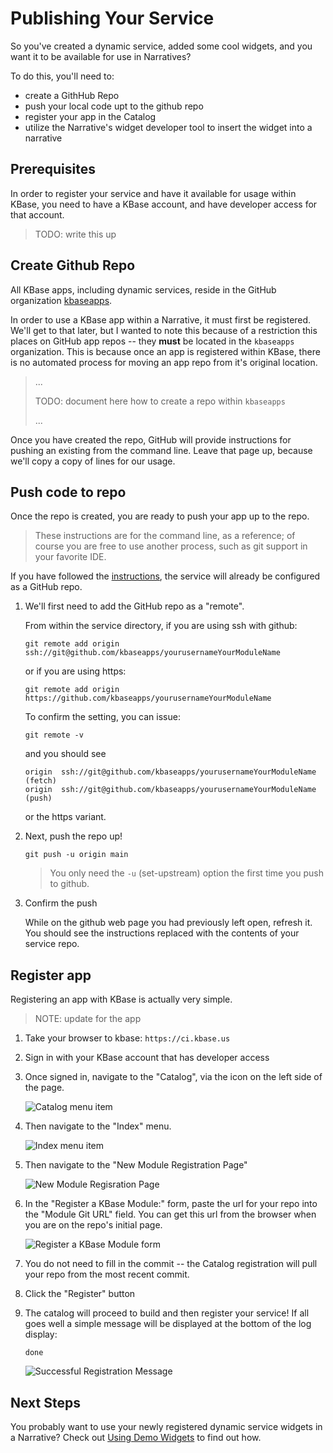 # Publishing Your Service

So you've created a dynamic service, added some cool widgets, and you want it to be
available for use in Narratives?

To do this, you'll need to:

- create a GithHub Repo
- push your local code upt to the github repo
- register your app in the Catalog
- utilize the Narrative's widget developer tool to insert the widget into a narrative

## Prerequisites

In order to register your service and have it available for usage within KBase, you need
to have a KBase account, and have developer access for that account.

> TODO: write this up

## Create Github Repo

All KBase apps, including dynamic services, reside in the GitHub organization
[kbaseapps](https://github.com/kbaseapps).

In order to use a KBase app within a Narrative, it must first be registered. We'll get
to that later, but I wanted to note this because of a restriction this places on GitHub
app repos -- they __must__ be located in the `kbaseapps` organization. This is because
once an app is registered within KBase, there is no automated process for moving an app
repo from it's original location.

> ...
>
> TODO: document here how to create a repo within `kbaseapps`
>
> ...

Once you have created the repo, GitHub will provide instructions for pushing an existing
from the command line. Leave that page up, because we'll copy a copy of lines for our usage.

## Push code to repo

Once the repo is created, you are ready to push your app up to the repo.

> These instructions are for the command line, as a reference; of course you are free to
> use another process, such as git support in your favorite IDE.

If you have followed the [instructions](./creating-dynamic-service-for-widgets-tldr.md),
the service will already be configured as a GitHub repo.

1. We'll first need to add the GitHub repo as a "remote".

    From within the service directory, if you are using ssh with github:

    ```shell
    git remote add origin ssh://git@github.com/kbaseapps/yourusernameYourModuleName
    ```

    or if you are using https:

    ```shell
    git remote add origin https://github.com/kbaseapps/yourusernameYourModuleName
    ```

    To confirm the setting, you can issue:

    ```shell
    git remote -v
    ```

    and you should see

    ```shell
    origin	ssh://git@github.com/kbaseapps/yourusernameYourModuleName (fetch)
    origin	ssh://git@github.com/kbaseapps/yourusernameYourModuleName (push)
    ```

    or the https variant.

2. Next, push the repo up!

    ```shell
    git push -u origin main
    ```

    > You only need the `-u` (set-upstream) option the first time you push to github.

3. Confirm the push

    While on the github web page you had previously left open, refresh it. You should
    see the instructions replaced with the contents of your service repo.

## Register app

Registering an app with KBase is actually very simple.

> NOTE: update for the app

1. Take your browser to kbase: `https://ci.kbase.us`

2. Sign in with your KBase account that has developer access

3. Once signed in, navigate to the "Catalog", via the icon on the left side of the page.

    ![Catalog menu item](./images/catalog_menu_item.png)

4. Then navigate to the "Index" menu.

    ![Index menu item](./images/index_menu_item.png)

5. Then navigate to the "New Module Registration Page"

    ![New Module Regisration Page](./images/new_module_registration_page_menu_item.png)

6. In the "Register a KBase Module:" form, paste the url for your repo into the "Module
   Git URL" field. You can get this url from the browser when you are on the repo's
   initial page.

    ![Register a KBase Module form](./images/register_a_kbase_module_view.png)

7. You do not need to fill in the commit -- the Catalog registration will pull your repo
   from the most recent commit.

8. Click the "Register" button

9. The catalog will proceed to build and then register your service! If all goes well a
   simple message will be displayed at the bottom of the log display:

   ```text
   done
   ```

   ![Successful Registration Message](./images/registration-done.png)

## Next Steps

You probably want to use your newly registered dynamic service widgets in a Narrative?
Check out [Using Demo Widgets](./using-demo-widgets.md) to find out how.